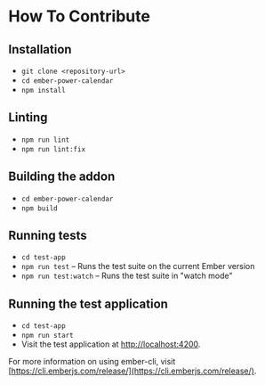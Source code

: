 # How To Contribute

## Installation

- `git clone <repository-url>`
- `cd ember-power-calendar`
- `npm install`

## Linting

- `npm run lint`
- `npm run lint:fix`

## Building the addon

- `cd ember-power-calendar`
- `npm build`

## Running tests

- `cd test-app`
- `npm run test` – Runs the test suite on the current Ember version
- `npm run test:watch` – Runs the test suite in "watch mode"

## Running the test application

- `cd test-app`
- `npm run start`
- Visit the test application at [http://localhost:4200](http://localhost:4200).

For more information on using ember-cli, visit [https://cli.emberjs.com/release/](https://cli.emberjs.com/release/).
